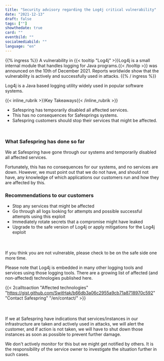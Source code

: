 ```yaml
---
title: "Security advisory regarding the Log4j critical vulnerability"
date: "2021-12-13"
draft: false
tags: [""]
showthedate: true
card: ""
eventbild: ""
socialmediabild: ""
language: "en"
---
```


{{% ingress %}}
A vulnerability in {{< tooltip "Log4j" >}}Log4j is a small internal module that handles logging for Java programs.{{< /tooltip >}} was announced on the 10th of December 2021. Reports worldwide show that the vulnerability is actively and successfully used in attacks.
{{% / ingress %}}

 Log4j is a Java based logging utility widely used in popular software systems.

{{< inline_rubrik >}}Key Takeaways{{< /inline_rubrik >}}

- Safespring has temporarily disabled all affected services.
- This has no consequences for Safesprings systems.
- Safespring customers should stop their services that might be affected.

<div style="margin-bottom:50px;"></div>


### What Safespring has done so far

We at Safespring have gone through our systems and temporarily disabled all affected services.

Fortunately, this has no consequences for our systems, and no services are down. However, we must point out that we do not have, and should not have, any knowledge of which applications our customers run and how they are affected by this.

### Recommendations to our customers

- Stop any services that might be affected
- Go through all logs looking for attempts and possible successful attempts using this exploit
- Immediately rotate secrets that a compromise might have leaked
- Upgrade to the safe version of Log4j or apply mitigations for the Log4j exploit

<div style="margin-bottom:50px;"></div>


If you think you are not vulnerable, please check to be on the safe side one more time.

Please note that Log4j is embedded in many other logging tools and services using those logging tools. There are a growing list of affected (and non-affected) technologies published here.

{{< 2calltoaction "Affected technologies" "https://gist.github.com/SwitHak/b66db3a06c2955a9cb71a8718970c592" "Contact Safespring" "/en/contact/" >}}

<div style="margin-bottom:50px;"></div>

If we at Safespring have indications that services/instances in our infrastructure are taken and actively used in attacks, we will alert the customer, and if action is not taken, we will have to shut down those instances as soon as possible to prevent further damage.

We don't actively monitor for this but we might get notified by others. It is the responsibility of the service owner to investigate the situation further in such cases.
